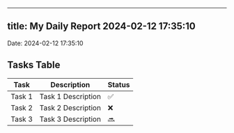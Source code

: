 
---
title: My Daily Report 2024-02-12 17:35:10
---

Date: 2024-02-12 17:35:10

## Tasks Table

| Task | Description | Status |
|------|-------------|--------|
| Task 1 | Task 1 Description | ✅ |
| Task 2 | Task 2 Description | ❌ |
| Task 3 | Task 3 Description | 🔜 |
